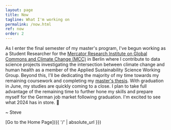 ```yaml
---
layout: page
title: Now
tagline: What I'm working on
permalink: /now.html
ref: now
order: 2
---
```


As I enter the final semester of my master's program, I've begun working as a Student Researcher for the [Mercator Research Institute on Global Commons and Climate Change (MCC)](https://www.mcc-berlin.net/en/index.html) in Berlin where I contribute to data science projects investigating the intersection between climate change and human health as a member of the Applied Sustainability Science Working Group. Beyond this, I'll be dedicating the majority of my time towards my remaining coursework and completing my [master's thesis](https://github.com/smkerr/mpox-wiki-analysis). With graduation in June, my studies are quickly coming to a close. I plan to take full advantage of the remaining time to further hone my skills and prepare myself for the German job market following graduation. I'm excited to see what 2024 has in store. 🌱

\~ Steve

[Go to the Home Page]({{ '/' | absolute_url }})
